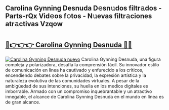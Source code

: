 ## Carolina Gynning Desnuda D𝚎sn𝚞dos filtr𝚊dos - Parts-rQx Vid𝚎os f𝚘tos - N𝚞evas filtr𝚊ciones atr𝚊ctivas Vzqow

# <h2><a href="http://mb6uhb.tromn.icu/?c=Carolina+Gynning+Desnuda">🔗👉👉👉 Carolina Gynning Desnuda 🔗🔗</a></h2>

[![Carolina Gynning Desnuda nuevo](https://i.imgur.com/pEAQMta.gif)](http://mb6uhb.tromn.icu/?c=Carolina+Gynning+Desnuda)
Carolina Gynning Desnuda, una figura compleja y polarizadora, desafía la comprensión fácil. Su innovador estilo de comunicación en línea ha cautivado y enfurecido a los críticos, encendiendo debates sobre la privacidad, la expresión artística y la naturaleza evolutiva de las comunidades virtuales. A pesar de la ambigüedad de sus intenciones, su huella en los medios digitales es imborrable. Armado con un compromiso inquebrantable y un atractivo innegable, el alcance de Carolina Gynning Desnuda en el mundo en línea es de gran alcance.
